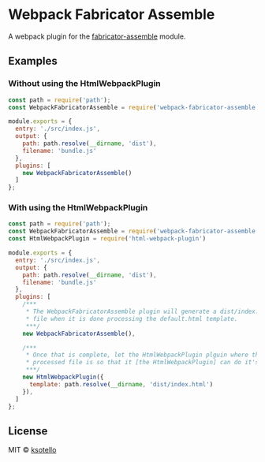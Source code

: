 [logo]: https://camo.githubusercontent.com/6145057cba38349646e2ed632605318edc181c6d/687474703a2f2f6662726374722e6769746875622e696f2f6173736574732f746f6f6c6b69742f696d616765732f6c6f676f2e737667 "Fabricator Logo"

# Webpack Fabricator Assemble

A webpack plugin for the [fabricator-assemble](https://github.com/fbrctr/fabricator-assemble "fabricator-assemble github page") module.

## Examples

### Without using the HtmlWebpackPlugin

```javascript
const path = require('path');
const WebpackFabricatorAssemble = require('webpack-fabricator-assemble');

module.exports = {
  entry: './src/index.js',
  output: {
    path: path.resolve(__dirname, 'dist'),
    filename: 'bundle.js'
  },
  plugins: [
    new WebpackFabricatorAssemble()
  ]
};
```

### With using the HtmlWebpackPlugin

```javascript
const path = require('path');
const WebpackFabricatorAssemble = require('webpack-fabricator-assemble');
const HtmlWebpackPlugin = require('html-webpack-plugin')

module.exports = {
  entry: './src/index.js',
  output: {
    path: path.resolve(__dirname, 'dist'),
    filename: 'bundle.js'
  },
  plugins: [
    /***
     * The WebpackFabricatorAssemble plugin will generate a dist/index.html
     * file when it is done processing the default.html template.
     ***/
    new WebpackFabricatorAssemble(),

    /***
     * Once that is complete, let the HtmlWebpackPlugin plguin where the
     * processed file is so that it [the HtmlWebpackPlugin] can do it's thing.
     ***/
    new HtmlWebpackPlugin({
      template: path.resolve(__dirname, 'dist/index.html')
    }),
  ]
};
```

## License

MIT © [ksotello](https://github.com/ksotello)
